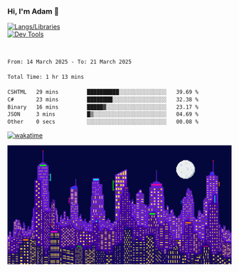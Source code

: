 ### Hi, I'm Adam 👋

[![Langs/Libraries](https://skillicons.dev/icons?i=cs,dotnet,js,css,html,sass,ts,jquery,bootstrap)](https://skillicons.dev)
<br/>
[![Dev Tools](https://skillicons.dev/icons?i=git,github,githubactions,visualstudio)](https://skillicons.dev)

<br/>

<!--START_SECTION:waka-->

```txt
From: 14 March 2025 - To: 21 March 2025

Total Time: 1 hr 13 mins

CSHTML   29 mins         ██████████░░░░░░░░░░░░░░░   39.69 %
C#       23 mins         ████████░░░░░░░░░░░░░░░░░   32.38 %
Binary   16 mins         █████▓░░░░░░░░░░░░░░░░░░░   23.17 %
JSON     3 mins          █▒░░░░░░░░░░░░░░░░░░░░░░░   04.69 %
Other    0 secs          ░░░░░░░░░░░░░░░░░░░░░░░░░   00.08 %
```

<!--END_SECTION:waka-->

[![wakatime](https://wakatime.com/badge/user/2234bda2-efd3-47c5-8724-79108edfe9aa.svg)](https://wakatime.com/@2234bda2-efd3-47c5-8724-79108edfe9aa)

![Pixelated city at night](./media/city.gif)
